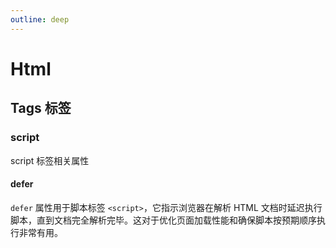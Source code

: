 ```yaml
---
outline: deep
---
```


# Html

## Tags 标签

### script

script 标签相关属性

#### defer

`defer` 属性用于脚本标签 `<script>`，它指示浏览器在解析 HTML 文档时延迟执行脚本，直到文档完全解析完毕。这对于优化页面加载性能和确保脚本按预期顺序执行非常有用。
